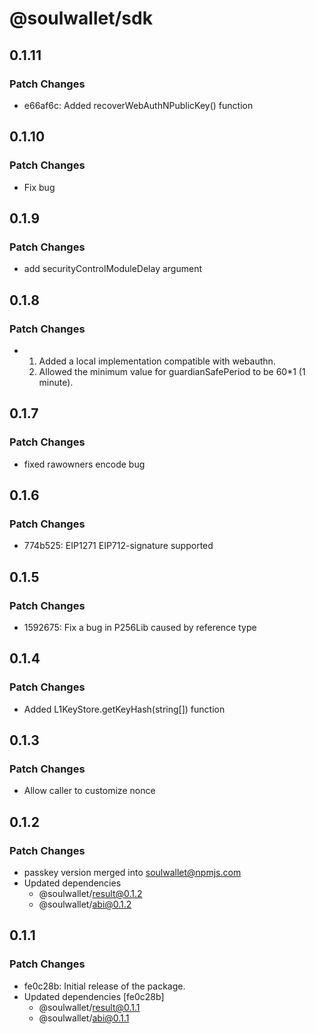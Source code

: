# @soulwallet/sdk

## 0.1.11

### Patch Changes

- e66af6c: Added recoverWebAuthNPublicKey() function

## 0.1.10

### Patch Changes

- Fix bug

## 0.1.9

### Patch Changes

- add securityControlModuleDelay argument

## 0.1.8

### Patch Changes

- 1. Added a local implementation compatible with webauthn.
  2. Allowed the minimum value for guardianSafePeriod to be 60\*1 (1 minute).

## 0.1.7

### Patch Changes

- fixed rawowners encode bug

## 0.1.6

### Patch Changes

- 774b525: EIP1271 EIP712-signature supported

## 0.1.5

### Patch Changes

- 1592675: Fix a bug in P256Lib caused by reference type

## 0.1.4

### Patch Changes

- Added L1KeyStore.getKeyHash(string[]) function

## 0.1.3

### Patch Changes

- Allow caller to customize nonce

## 0.1.2

### Patch Changes

- passkey version merged into soulwallet@npmjs.com
- Updated dependencies
  - @soulwallet/result@0.1.2
  - @soulwallet/abi@0.1.2

## 0.1.1

### Patch Changes

- fe0c28b: Initial release of the package.
- Updated dependencies [fe0c28b]
  - @soulwallet/result@0.1.1
  - @soulwallet/abi@0.1.1
